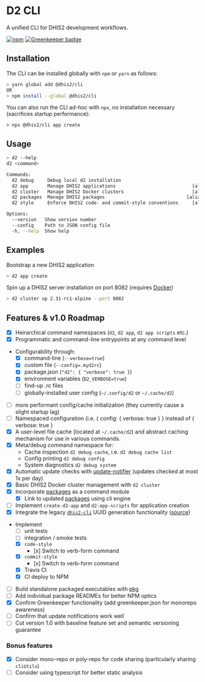 # D2 CLI

A unified CLI for DHIS2 development workflows.

[![npm](https://img.shields.io/npm/v/@dhis2/cli.svg)](https://www.npmjs.com/package/@dhis2/cli) [![Greenkeeper badge](https://badges.greenkeeper.io/dhis2/cli.svg)](https://greenkeeper.io/)

## Installation

The CLI can be installed globally with `npm` or `yarn` as follows:

```sh
> yarn global add @dhis2/cli
OR
> npm install --global @dhis2/cli
```

You can also run the CLI ad-hoc with `npx`, no installation necessary (sacrifices startup performance):

```
> npx @dhis2/cli app create
```

## Usage

```sh
> d2 --help
d2 <command>

Commands:
  d2 debug     Debug local d2 installation
  d2 app       Manage DHIS2 applications                            [aliases: a]
  d2 cluster   Manage DHIS2 Docker clusters                         [aliases: c]
  d2 packages  Manage DHIS2 packages                              [aliases: pkg]
  d2 style     Enforce DHIS2 code- and commit-style conventions     [aliases: s]

Options:
  --version   Show version number                                      [boolean]
  --config    Path to JSON config file
  -h, --help  Show help                                                [boolean]
```

## Examples

Bootstrap a new DHIS2 application

```sh
> d2 app create
```

Spin up a DHIS2 server installation on port 8082 (requires [Docker](https://www.docker.com/products/docker-desktop))

```sh
> d2 cluster up 2.31-rc1-alpine --port 8082
```

## Features & v1.0 Roadmap

-   [x] Heirarchical command namespaces (`d2`, `d2 app`, `d2 app scripts` etc.)
-   [x] Programmatic and command-line entrypoints at any command level
-   Configurability through:
    -   [x] command-line (`--verbose=true`)
    -   [x] custom file (`--config=.myd2rc`)
    -   [x] package.json (`"d2": { "verbose": true }`)
    -   [x] environment variables (`D2_VERBOSE=true`)
    -   [ ] find-up .rc files
    -   [ ] globally-installed user config (`~/.config/d2` or `~/.cache/d2`)
-   [ ] more performant config/cache initialization (they currently cause a slight startup lag)
-   [ ] Namespaced configuration (i.e. { config: { verbose: true } } instead of { verbose: true }
-   [x] A user-level file cache (located at `~/.cache/d2`) and abstract caching mechanism for use in various commands.
-   [x] Meta/debug command namespace for:
    -   Cache inspection `d2 debug cache`, i.e. `d2 debug cache list`
    -   Config printing `d2 debug config`
    -   System diagnostics `d2 debug system`
-   [x] Automatic update checks with [update-notifier](https://npmjs.com/package/update-notifier) (updates checked at most 1x per day)
-   [x] Basic DHIS2 Docker cluster management with `d2 cluster`
-   [x] Incorporate [packages](https://github.com/dhis2/packages) as a command module
    -   [x] Link to updated [packages](https://github.com/dhis2/packages) using cli engine
-   [ ] Implement `create-d2-app` and `d2-app-scripts` for application creation
-   [x] Integrate the legacy [`dhis2-cli`](https://www.npmjs.com/package/dhis2-cli) UUID generation functionality ([source](https://github.com/dhis2/dhis2-cli))
-   Implement
    -   [ ] unit tests
    -   [ ] integration / smoke tests
    -   [x] `code-style`
        -    [x] Switch to verb-form command
    -   [x] `commit-style`
        -    [x] Switch to verb-form command
    -   [x] Travis CI
    -   [x] CI deploy to NPM
-   [ ] Build standalone packaged executables with [pkg](https://www.npmjs.com/package/pkg)
-   [ ] Add individual package READMEs for better NPM optics
-   [x] Confirm Greenkeeper functionality (add greenkeeper.json for monorepo awareness)
-   [ ] Confirm that update notifications work well
-   [ ] Cut version 1.0 with baseline feature set and semantic versioning guarantee

### Bonus features

-   [x] Consider mono-repo or poly-repo for code sharing (particularly sharing `cliUtils`)
-   [ ] Consider using typescript for better static analysis
